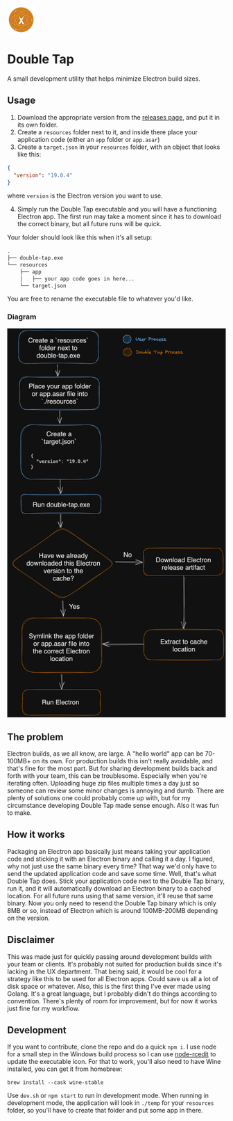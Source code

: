 <img src="./resources/icon-xs.png">

# Double Tap
A small development utility that helps minimize Electron build sizes.

## Usage

1. Download the appropriate version from the [releases page](https://github.com/christopherwk210/double-tap/releases), and put it in its own folder.
2. Create a `resources` folder next to it, and inside there place your application code (either an `app` folder or `app.asar`)
3. Create a `target.json` in your `resources` folder, with an object that looks like this:

```json
{
  "version": "19.0.4"
}
```

where `version` is the Electron version you want to use.

4. Simply run the Double Tap executable and you will have a functioning Electron app. The first run may take a moment since it has to download the correct binary, but all future runs will be quick.

Your folder should look like this when it's all setup:
```
.
├── double-tap.exe
└── resources
    ├── app
    │   ├── your app code goes in here...
    └── target.json
```

You are free to rename the executable file to whatever you'd like.

### Diagram

![setup diagram](/resources/diagram.png)

## The problem
Electron builds, as we all know, are large. A "hello world" app can be 70-100MB+ on its own. For production builds this isn't really avoidable, and that's fine for the most part. But for sharing development builds back and forth with your team, this can be troublesome. Especially when you're iterating often. Uploading huge zip files multiple times a day just so someone can review some minor changes is annoying and dumb. There are plenty of solutions one could probably come up with, but for my circumstance developing Double Tap made sense enough. Also it was fun to make.

## How it works
Packaging an Electron app basically just means taking your application code and sticking it with an Electron binary and calling it a day. I figured, why not just use the same binary every time? That way we'd only have to send the updated application code and save some time. Well, that's what Double Tap does. Stick your application code next to the Double Tap binary, run it, and it will automatically download an Electron binary to a cached location. For all future runs using that same version, it'll reuse that same binary. Now you only need to resend the Double Tap binary which is only 8MB or so, instead of Electron which is around 100MB-200MB depending on the version.

## Disclaimer
This was made just for quickly passing around development builds with your team or clients. It's probably not suited for production builds since it's lacking in the UX department. That being said, it would be cool for a strategy like this to be used for all Electron apps. Could save us all a lot of disk space or whatever. Also, this is the first thing I've ever made using Golang. It's a great language, but I probably didn't do things according to convention. There's plenty of room for improvement, but for now it works just fine for my workflow.

## Development
If you want to contribute, clone the repo and do a quick `npm i`. I use node for a small step in the Windows build process so I can use [node-rcedit](https://github.com/electron/node-rcedit) to update the executable icon. For that to work, you'll also need to have Wine installed, you can get it from homebrew:

```
brew install --cask wine-stable
```

Use `dev.sh` or `npm start` to run in development mode. When running in development mode, the application will look in `./temp` for your `resources` folder, so you'll have to create that folder and put some app in there.

